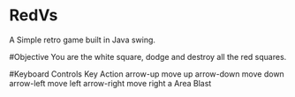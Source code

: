 # RedVs
A Simple retro game built in Java swing. 

#Objective
You are the white square, dodge and destroy all the red squares.


#Keyboard Controls
Key             Action
arrow-up        move up
arrow-down      move down
arrow-left      move left
arrow-right     move right
a               Area Blast

